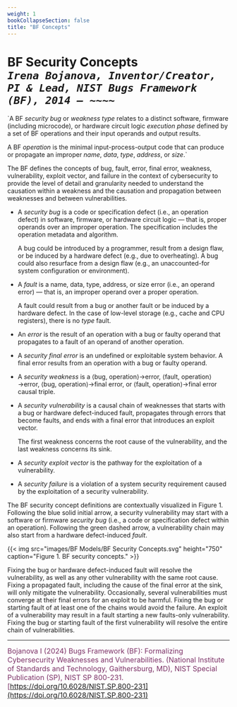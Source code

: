 ```yaml
---
weight: 1
bookCollapseSection: false
title: "BF Concepts"
---
```


<!-- Google tag (gtag.js) -->
<script async src="https://www.googletagmanager.com/gtag/js?id=G-PJ364XPP9F"></script>
<script>
  window.dataLayer = window.dataLayer || [];
  function gtag(){dataLayer.push(arguments);}
  gtag('js', new Date());

  gtag('config', 'G-PJ364XPP9F');
</script>
# BF Security Concepts<br/>_`Irena Bojanova, Inventor/Creator, PI & Lead, NIST Bugs Framework (BF), 2014 – ~~~~`_

`A BF _security bug_ or _weakness type_ relates to a distinct software, firmware (including microcode), or hardware circuit logic _execution phase_ defined by a set of BF operations and their input operands and output results.  
 
A BF _operation_ is the minimal input-process-output code that can produce or propagate an improper _name_, _data_, _type_, _address_, or _size_.`

The BF defines the concepts of bug, fault, error, final error, weakness, vulnerability, exploit vector, and failure in the context of cybersecurity to provide the level of detail and granularity needed to understand the causation within a weakness and the causation and propagation between weaknesses and between vulnerabilities. 

- A _security bug_ is a code or specification defect (i.e., an operation defect) in software, firmware, or hardware circuit logic — that is, proper operands over an improper operation. The specification includes the operation metadata and algorithm. 

  A bug could be introduced by a programmer, result from a design flaw, or be induced by a hardware defect (e.g., due to overheating). A bug could also resurface from a design flaw (e.g., an unaccounted-for system configuration or environment).

- A _fault_ is a name, data, type, address, or size error (i.e., an operand error) — that is, an improper operand over a proper operation. 

  A fault could result from a bug or another fault or be induced by a hardware defect. In the case of low-level storage (e.g., cache and CPU registers), there is no _type_ fault. 

- An _error_ is the result of an operation with a bug or faulty operand that propagates to a fault of an operand of another operation.

- A _security final error_ is an undefined or exploitable system behavior. A final error results from an operation with a bug or faulty operand. 

- A _security weakness_ is a ⟨bug, operation⟩→error, ⟨fault, operation⟩→error, ⟨bug, operation⟩→final error, or ⟨fault, operation⟩→final error causal triple.

- A _security vulnerability_ is a causal chain of weaknesses that starts with a bug or hardware defect-induced fault, propagates through errors that become faults, and ends with a final error that introduces an exploit vector. 

  The first weakness concerns the root cause of the vulnerability, and the last weakness concerns its sink.

- A _security exploit vector_ is the pathway for the exploitation of a vulnerability.

- A _security failure_ is a violation of a system security requirement caused by the exploitation of a security vulnerability. 

The BF security concept definitions are contextually visualized in Figure 1. Following the blue solid initial arrow, a security vulnerability may start with a software or firmware _security bug_ (i.e., a code or specification defect within an operation). Following the green dashed arrow, a vulnerability chain may also start from a hardware defect-induced _fault_.

{{< img src="images/BF Models/BF Security Concepts.svg" height="750" caption="Figure 1. BF security concepts." >}}

Fixing the bug or hardware defect-induced fault will resolve the vulnerability, as well as any other vulnerability with the same root cause. Fixing a propagated fault, including the cause of the final error at the sink, will only mitigate the vulnerability. Occasionally, several vulnerabilities must converge at their final errors for an exploit to be harmful. Fixing the bug or starting fault of at least one of the chains would avoid the failure. An exploit of a vulnerability may result in a fault starting a new faults-only vulnerability. Fixing the bug or starting fault of the first vulnerability will resolve the entire chain of vulnerabilities.

_____________________________________

<l style="font-size: 16px; color: #7D3368"> Bojanova I (2024) Bugs Framework (BF): Formalizing Cybersecurity Weaknesses and Vulnerabilities. (National Institute of Standards and Technology, Gaithersburg, MD), NIST Special Publication (SP), NIST SP 800-231. [https://doi.org/10.6028/NIST.SP.800-231](https://doi.org/10.6028/NIST.SP.800-231)</l>  <br/>